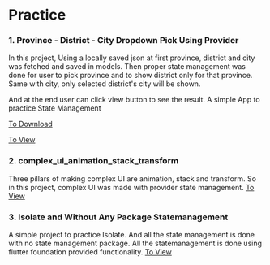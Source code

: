 # Practice
### 1. Province - District - City Dropdown Pick Using Provider
In this project, Using a locally saved json at first province, district and city was fetched and saved in models.
Then proper state management was done for user to pick province and to show district only for that province. 
Same with city, only selected district's city will be shown. 

And at the end user can click view button to see the result. 
A simple App to practice State Management

[To Download](https://github.com/AradhyaNepal/InterviewPractice/releases/tag/Practice-1)

[To View](Province%20District%20City%20Dropdown)

### 2. complex_ui_animation_stack_transform

Three pillars of making complex UI are animation, stack and transform. So in this project, complex UI was made with provider state management.
[To View](Complex%20UI%20Stack%20Animation%20Transform)

### 3. Isolate and Without Any Package Statemanagement
A simple project to practice Isolate. And all the state management is done with no state management package. All the statemanagement is done using flutter foundation provided functionality.
[To View](Isolate%20With%20No%20Stmg%20Package)
